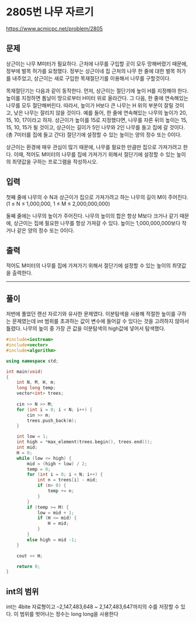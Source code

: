 # 2805번 나무 자르기
https://www.acmicpc.net/problem/2805
## 문제
상근이는 나무 M미터가 필요하다. 근처에 나무를 구입할 곳이 모두 망해버렸기 때문에, 정부에 벌목 허가를 요청했다. 정부는 상근이네 집 근처의 나무 한 줄에 대한 벌목 허가를 내주었고, 상근이는 새로 구입한 목재절단기를 이용해서 나무를 구할것이다.

목재절단기는 다음과 같이 동작한다. 먼저, 상근이는 절단기에 높이 H를 지정해야 한다. 높이를 지정하면 톱날이 땅으로부터 H미터 위로 올라간다. 그 다음, 한 줄에 연속해있는 나무를 모두 절단해버린다. 따라서, 높이가 H보다 큰 나무는 H 위의 부분이 잘릴 것이고, 낮은 나무는 잘리지 않을 것이다. 예를 들어, 한 줄에 연속해있는 나무의 높이가 20, 15, 10, 17이라고 하자. 상근이가 높이를 15로 지정했다면, 나무를 자른 뒤의 높이는 15, 15, 10, 15가 될 것이고, 상근이는 길이가 5인 나무와 2인 나무를 들고 집에 갈 것이다. (총 7미터를 집에 들고 간다) 절단기에 설정할 수 있는 높이는 양의 정수 또는 0이다.

상근이는 환경에 매우 관심이 많기 때문에, 나무를 필요한 만큼만 집으로 가져가려고 한다. 이때, 적어도 M미터의 나무를 집에 가져가기 위해서 절단기에 설정할 수 있는 높이의 최댓값을 구하는 프로그램을 작성하시오.
## 입력
첫째 줄에 나무의 수 N과 상근이가 집으로 가져가려고 하는 나무의 길이 M이 주어진다. (1 ≤ N ≤ 1,000,000, 1 ≤ M ≤ 2,000,000,000)

둘째 줄에는 나무의 높이가 주어진다. 나무의 높이의 합은 항상 M보다 크거나 같기 때문에, 상근이는 집에 필요한 나무를 항상 가져갈 수 있다. 높이는 1,000,000,000보다 작거나 같은 양의 정수 또는 0이다.
## 출력
적어도 M미터의 나무를 집에 가져가기 위해서 절단기에 설정할 수 있는 높이의 최댓값을 출력한다.

---
## 풀이
저번에 풀었던 랜선 자르기와 유사한 문제였다. 이분탐색을 사용해 적절한 높이를 구하는 문제였는데 int 범위를 초과하는 값이 변수에 들어갈 수 있다는 것을 고려하지 않아서 틀렸다.
나무의 높이 중 가장 큰 값을 이분탐색의 high값에 넣어서 탐색했다.

```C++
#include<iostream>
#include<vector>
#include<algorithm>

using namespace std;

int main(void)
{
	int N, M, H, m;
	long long temp;
	vector<int> trees;
	
	cin >> N >> M;
	for (int i = 0; i < N; i++) {
		cin >> m;
		trees.push_back(m);
	}

	int low = 1;
	int high = *max_element(trees.begin(), trees.end());
	int mid;
	H = 0;
	while (low <= high) {
		mid = (high + low) / 2;
		temp = 0;
		for (int i = 0; i < N; i++) {
			int n = trees[i] - mid;
			if (n> 0) {
				temp += n;
			}
		}
		if (temp >= M) {
			low = mid + 1;
			if (H <= mid) {
				H = mid;
			}
		}
		else high = mid -1;
	}

	cout << H;

	return 0;
}
```
## int의 범위
int는 4bite 자료형이고 –2,147,483,648 ~ 2,147,483,647까지의 수를 저장할 수 있다. 이 범위를 벗어나는 정수는 long long을 사용한다

